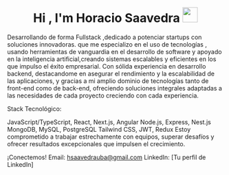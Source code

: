 <h1 align="center"><b>Hi , I'm Horacio Saavedra </b><img src="https://media.giphy.com/media/hvRJCLFzcasrR4ia7z/giphy.gif" width="35"></h1>
Desarrollando de forma Fullstack ,dedicado a potenciar startups con soluciones innovadoras.
que me especializo en el uso de tecnologías , usando herramientas de vanguardia en el desarrollo de software y apoyado en la inteligencia artificial,creando sistemas escalables y eficientes en los que impulso el éxito empresarial. Con sólida experiencia en desarrollo backend, destacandome en asegurar el rendimiento y la escalabilidad de las aplicaciones, y gracias a mi amplio dominio de tecnologías tanto de front-end como de back-end, ofreciendo soluciones integrales adaptadas a las necesidades de cada proyecto creciendo con cada experiencia.

Stack Tecnológico:

JavaScript/TypeScript, React, Next.js, Angular
Node.js, Express, Nest.js
MongoDB, MySQL, PostgreSQL
Tailwind CSS, JWT, Redux
Estoy comprometido a trabajar estrechamente con equipos, superar desafíos y ofrecer resultados excepcionales que impulsen el crecimiento.

¡Conectemos!
Email: hsaavedrauba@gmail.com
LinkedIn: [Tu perfil de LinkedIn]


